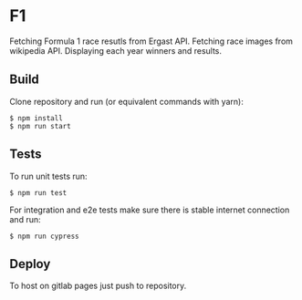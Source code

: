 # F1

Fetching Formula 1 race resutls from Ergast API.
Fetching race images from wikipedia API.
Displaying each year winners and results.

## Build
Clone repository and run (or equivalent commands with yarn):
```
$ npm install
$ npm run start
```

## Tests
To run unit tests run:
```
$ npm run test
```
For integration and e2e tests make sure there is stable internet connection and run:
```
$ npm run cypress
```

## Deploy
To host on gitlab pages just push to repository.

